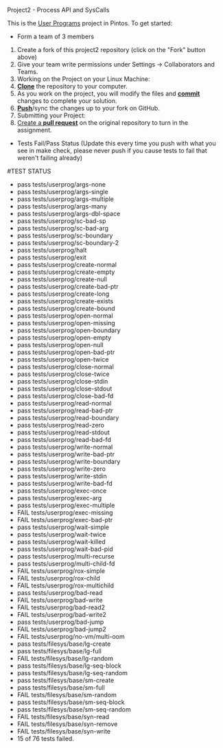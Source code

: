 Project2 - Process API and SysCalls

This is the [User Programs][userprog] project in Pintos. To get started:

- Form a team of 3 members

1. Create a fork of this project2 repository (click on the "Fork" button above)
1. Give your team write permissions under Settings -> Collaborators and Teams.
1. Working on the Project on your Linux Machine:
  2. [**Clone**][ref-clone] the repository to your computer.
  2. As you work on the project, you will modify the files and [**commit**][ref-commit] changes to complete your solution.
  2. [**Push**][ref-push]/sync the changes up to your fork on GitHub.
1. Submitting your Project:
  2. [Create a **pull request**][pull-request] on the original repository to turn in the assignment.

- Tests Fail/Pass Status (Update this every time you push with what you see in make check,
please never push if you cause tests to fail that weren't failing already)

#TEST STATUS
- pass tests/userprog/args-none
- pass tests/userprog/args-single
- pass tests/userprog/args-multiple
- pass tests/userprog/args-many
- pass tests/userprog/args-dbl-space
- pass tests/userprog/sc-bad-sp
- pass tests/userprog/sc-bad-arg
- pass tests/userprog/sc-boundary
- pass tests/userprog/sc-boundary-2
- pass tests/userprog/halt
- pass tests/userprog/exit
- pass tests/userprog/create-normal
- pass tests/userprog/create-empty
- pass tests/userprog/create-null
- pass tests/userprog/create-bad-ptr
- pass tests/userprog/create-long
- pass tests/userprog/create-exists
- pass tests/userprog/create-bound
- pass tests/userprog/open-normal
- pass tests/userprog/open-missing
- pass tests/userprog/open-boundary
- pass tests/userprog/open-empty
- pass tests/userprog/open-null
- pass tests/userprog/open-bad-ptr
- pass tests/userprog/open-twice
- pass tests/userprog/close-normal
- pass tests/userprog/close-twice
- pass tests/userprog/close-stdin
- pass tests/userprog/close-stdout
- pass tests/userprog/close-bad-fd
- pass tests/userprog/read-normal
- pass tests/userprog/read-bad-ptr
- pass tests/userprog/read-boundary
- pass tests/userprog/read-zero
- pass tests/userprog/read-stdout
- pass tests/userprog/read-bad-fd
- pass tests/userprog/write-normal
- pass tests/userprog/write-bad-ptr
- pass tests/userprog/write-boundary
- pass tests/userprog/write-zero
- pass tests/userprog/write-stdin
- pass tests/userprog/write-bad-fd
- pass tests/userprog/exec-once
- pass tests/userprog/exec-arg
- pass tests/userprog/exec-multiple
- FAIL tests/userprog/exec-missing
- FAIL tests/userprog/exec-bad-ptr
- pass tests/userprog/wait-simple
- pass tests/userprog/wait-twice
- pass tests/userprog/wait-killed
- pass tests/userprog/wait-bad-pid
- pass tests/userprog/multi-recurse
- pass tests/userprog/multi-child-fd
- FAIL tests/userprog/rox-simple
- FAIL tests/userprog/rox-child
- FAIL tests/userprog/rox-multichild
- pass tests/userprog/bad-read
- FAIL tests/userprog/bad-write
- FAIL tests/userprog/bad-read2
- FAIL tests/userprog/bad-write2
- pass tests/userprog/bad-jump
- FAIL tests/userprog/bad-jump2
- FAIL tests/userprog/no-vm/multi-oom
- pass tests/filesys/base/lg-create
- pass tests/filesys/base/lg-full
- FAIL tests/filesys/base/lg-random
- pass tests/filesys/base/lg-seq-block
- pass tests/filesys/base/lg-seq-random
- pass tests/filesys/base/sm-create
- pass tests/filesys/base/sm-full
- FAIL tests/filesys/base/sm-random
- pass tests/filesys/base/sm-seq-block
- pass tests/filesys/base/sm-seq-random
- FAIL tests/filesys/base/syn-read
- FAIL tests/filesys/base/syn-remove
- FAIL tests/filesys/base/syn-write
- 15 of 76 tests failed.




<!-- Links -->
[userprog]: https://web.stanford.edu/class/cs140/projects/pintos/pintos_3.html#SEC32
[forking]: https://guides.github.com/activities/forking/
[ref-clone]: http://gitref.org/creating/#clone
[ref-commit]: http://gitref.org/basic/#commit
[ref-push]: http://gitref.org/remotes/#push
[pull-request]: https://help.github.com/articles/creating-a-pull-request
[raw]: https://raw.githubusercontent.com/education/guide/master/docs/forks.md
